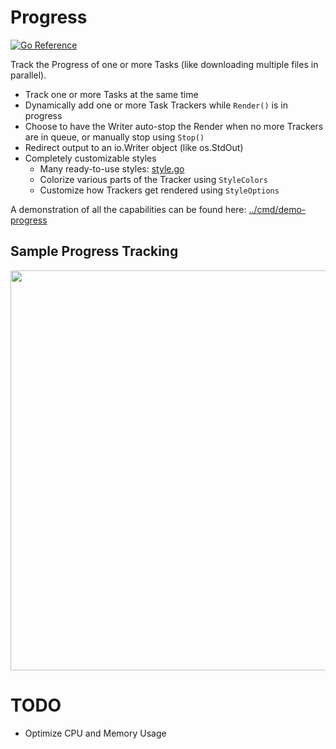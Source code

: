 # Progress
[![Go Reference](https://pkg.go.dev/badge/github.com/mgb/go-pretty/progress.svg)](https://pkg.go.dev/github.com/mgb/go-pretty/progress)

Track the Progress of one or more Tasks (like downloading multiple files in
parallel).

  - Track one or more Tasks at the same time
  - Dynamically add one or more Task Trackers while `Render()` is in progress
  - Choose to have the Writer auto-stop the Render when no more Trackers are
    in queue, or manually stop using `Stop()`
  - Redirect output to an io.Writer object (like os.StdOut)
  - Completely customizable styles
    - Many ready-to-use styles: [style.go](style.go)
    - Colorize various parts of the Tracker using `StyleColors`
    - Customize how Trackers get rendered using `StyleOptions`

A demonstration of all the capabilities can be found here:
[../cmd/demo-progress](../cmd/demo-progress)

## Sample Progress Tracking

<img src="images/demo.gif" width="640px"/>

# TODO

  - Optimize CPU and Memory Usage

